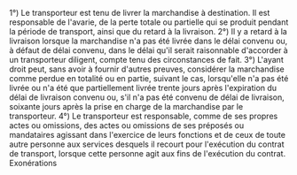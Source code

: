 1°) Le transporteur est tenu de livrer la marchandise à destination. Il est responsable de l'avarie, de la perte totale
ou partielle qui se produit pendant la période de transport, ainsi que du retard à la livraison.
2°) Il y a retard à la livraison lorsque la marchandise n'a pas été livrée dans le délai convenu ou, à défaut de délai
convenu, dans le délai qu'il serait raisonnable d'accorder à un transporteur diligent, compte tenu des circonstances
de fait.
3°) L'ayant droit peut, sans avoir à fournir d'autres preuves, considérer la marchandise comme perdue en totalité
ou en partie, suivant le cas, lorsqu'elle n'a pas été livrée ou n'a été que partiellement livrée trente jours après
l'expiration du délai de livraison convenu ou, s'il n'a pas été convenu de délai de livraison, soixante jours après la
prise en charge de la marchandise par le transporteur.
4°) Le transporteur est responsable, comme de ses propres actes ou omissions, des actes ou omissions de ses
préposés ou mandataires agissant dans l'exercice de leurs fonctions et de ceux de toute autre personne aux
services desquels il recourt pour l'exécution du contrat de transport, lorsque cette personne agit aux fins de
l'exécution du contrat.
Exonérations